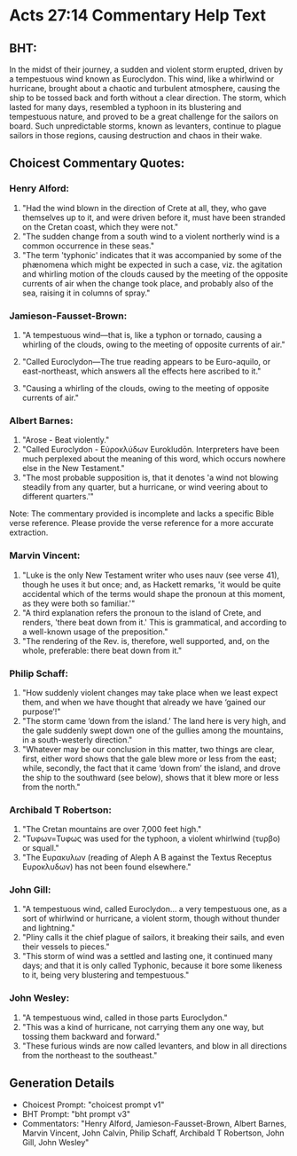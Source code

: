 # Acts 27:14 Commentary Help Text

## BHT:
In the midst of their journey, a sudden and violent storm erupted, driven by a tempestuous wind known as Euroclydon. This wind, like a whirlwind or hurricane, brought about a chaotic and turbulent atmosphere, causing the ship to be tossed back and forth without a clear direction. The storm, which lasted for many days, resembled a typhoon in its blustering and tempestuous nature, and proved to be a great challenge for the sailors on board. Such unpredictable storms, known as levanters, continue to plague sailors in those regions, causing destruction and chaos in their wake.

## Choicest Commentary Quotes:
### Henry Alford:
1. "Had the wind blown in the direction of Crete at all, they, who gave themselves up to it, and were driven before it, must have been stranded on the Cretan coast, which they were not." 
2. "The sudden change from a south wind to a violent northerly wind is a common occurrence in these seas." 
3. "The term 'typhonic' indicates that it was accompanied by some of the phænomena which might be expected in such a case, viz. the agitation and whirling motion of the clouds caused by the meeting of the opposite currents of air when the change took place, and probably also of the sea, raising it in columns of spray."

### Jamieson-Fausset-Brown:
1. "A tempestuous wind—that is, like a typhon or tornado, causing a whirling of the clouds, owing to the meeting of opposite currents of air." 

2. "Called Euroclydon—The true reading appears to be Euro-aquilo, or east-northeast, which answers all the effects here ascribed to it."

3. "Causing a whirling of the clouds, owing to the meeting of opposite currents of air."

### Albert Barnes:
1. "Arose - Beat violently." 
2. "Called Euroclydon - Εὐροκλύδων Eurokludōn. Interpreters have been much perplexed about the meaning of this word, which occurs nowhere else in the New Testament."
3. "The most probable supposition is, that it denotes 'a wind not blowing steadily from any quarter, but a hurricane, or wind veering about to different quarters.'"

Note: The commentary provided is incomplete and lacks a specific Bible verse reference. Please provide the verse reference for a more accurate extraction.

### Marvin Vincent:
1. "Luke is the only New Testament writer who uses nauv (see verse 41), though he uses it but once; and, as Hackett remarks, 'it would be quite accidental which of the terms would shape the pronoun at this moment, as they were both so familiar.'"
2. "A third explanation refers the pronoun to the island of Crete, and renders, 'there beat down from it.' This is grammatical, and according to a well-known usage of the preposition."
3. "The rendering of the Rev. is, therefore, well supported, and, on the whole, preferable: there beat down from it."

### Philip Schaff:
1. "How suddenly violent changes may take place when we least expect them, and when we have thought that already we have ‘gained our purpose’!"
2. "The storm came ‘down from the island.’ The land here is very high, and the gale suddenly swept down one of the gullies among the mountains, in a south-westerly direction."
3. "Whatever may be our conclusion in this matter, two things are clear, first, either word shows that the gale blew more or less from the east; while, secondly, the fact that it came ‘down from’ the island, and drove the ship to the southward (see below), shows that it blew more or less from the north."

### Archibald T Robertson:
1. "The Cretan mountains are over 7,000 feet high."
2. "Τυφων=Τυφως was used for the typhoon, a violent whirlwind (τυρβο) or squall."
3. "The Ευρακυλων (reading of Aleph A B against the Textus Receptus Ευροκλυδων) has not been found elsewhere."

### John Gill:
1. "A tempestuous wind, called Euroclydon... a very tempestuous one, as a sort of whirlwind or hurricane, a violent storm, though without thunder and lightning."
2. "Pliny calls it the chief plague of sailors, it breaking their sails, and even their vessels to pieces."
3. "This storm of wind was a settled and lasting one, it continued many days; and that it is only called Typhonic, because it bore some likeness to it, being very blustering and tempestuous."

### John Wesley:
1. "A tempestuous wind, called in those parts Euroclydon." 
2. "This was a kind of hurricane, not carrying them any one way, but tossing them backward and forward." 
3. "These furious winds are now called levanters, and blow in all directions from the northeast to the southeast."


## Generation Details
- Choicest Prompt: "choicest prompt v1"
- BHT Prompt: "bht prompt v3"
- Commentators: "Henry Alford, Jamieson-Fausset-Brown, Albert Barnes, Marvin Vincent, John Calvin, Philip Schaff, Archibald T Robertson, John Gill, John Wesley"
